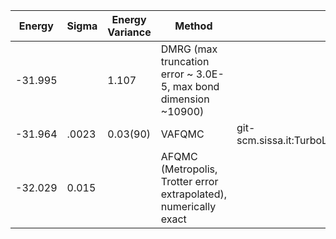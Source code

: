 | Energy                | Sigma           | Energy Variance  | Method                                                           | Data Repository                     |
|-----------------------|-----------------|------------------|------------------------------------------------------------------|-------------------------------------|
| -31.995               |                 |    1.107         | DMRG (max truncation error ~ 3.0E-5, max bond dimension ~10900)  |
| -31.964               | .0023           |  0.03(90)        | VAFQMC                                                           |  git-scm.sissa.it:TurboLattice/HST_AAD/example/8x8/U8/muf4/open/b4n 
| -32.029               | 0.015           |                  | AFQMC (Metropolis, Trotter error extrapolated), numerically exact|
